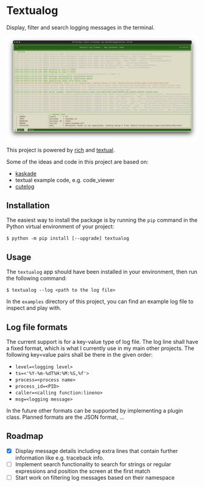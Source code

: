 # Textualog

Display, filter and search logging messages in the terminal.

![screenshot](textualog.png)

This project is powered by [rich](https://github.com/Textualize/rich) and [textual](https://github.com/Textualize/textual).

Some of the ideas and code in this project are based on:

* [kaskade](https://github.com/sauljabin/kaskade)
* textual example code, e.g. code_viewer
* [cutelog](https://github.com/busimus/cutelog/)

## Installation

The easiest way to install the package is by running the `pip` command in the Python virtual environment of your project:
```
$ python -m pip install [--upgrade] textualog
```

## Usage

The `textualog` app should have been installed in your environment, then run the following command:
```
$ textualog --log <path to the log file>
```
In the `examples` directory of this project, you can find an example log file to inspect and play with.

## Log file formats

The current support is for a key-value type of log file. The log line shall have a fixed format, which is what I 
currently use in my main other projects. The following key=value pairs shall be there in the given order:

* `level=<logging level>`
* `ts=<'%Y-%m-%dT%H:%M:%S,%f'>`
* `process=<process name>`
* `process_id=<PID>`
* `caller=<calling function:lineno>`
* `msg=<logging message>`

In the future other formats can be supported by implementing a plugin class. Planned formats are the JSON format, ...

## Roadmap

- [x] Display message details including extra lines that contain further information like e.g. traceback info.
- [ ] Implement search functionality to search for strings or regular expressions and position the screen at the first match
- [ ] Start work on filtering log messages based on their namespace
